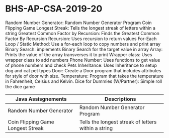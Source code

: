 # BHS-AP-CSA-2019-20

Random Number Generator:	Random Number Generator Program
Coin Flipping Game Longest Streak: Tells the longest streak of letters within a string 
Greatest Common Factor by Recursion: Finds the Greatest Common Factor By Recursion Recursion: Uses recursion to return values 
For-Each Loop / Static Method: Use a for-each loop to copy numbers and print array 
Binary Search:	implements Binary Search for the target value in array 
Array: Prints the value of the array transverses it to print 
Wrapper class: Uses wrapper class to add numbers 
Phone Number: Uses functions to get value of phone numbers and check 
Pets Inheritance: Uses Inheritance to setup dog and cat pet types 
Door: Create a Door program that includes attributes for style of door with size.
Temperature: Program that takes the temperature in Fahrenheit, Celsius and Kelvin.
Dice for Dummies (W/Partner): Simple roll the dice game

| Java Assisgnements | Descriptions |
| ------------- | ------------- |
| Random Number Generator | Random Number Generator Program  |
| Coin Flipping Game Longest Streak  | Tells the longest streak of letters within a string   |
